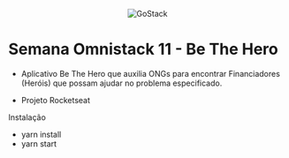 <p align="center"><img alt="GoStack" src="https://raw.githubusercontent.com/powerlok/be-the-hero/95795ae1c0b0ae75a6e8a444c57899726e99793f/frontend/src/assets/logo.svg" data-canonical-src="https://storage.googleapis.com/golden-wind/bootcamp-gostack/header-desafios.png" style="max-width:100%;"></p>

# Semana Omnistack 11 - Be The Hero 

- Aplicativo Be The Hero que auxilia ONGs para encontrar Financiadores (Heróis) que possam ajudar no problema especificado.

- Projeto Rocketseat


Instalação

- yarn install
- yarn start
